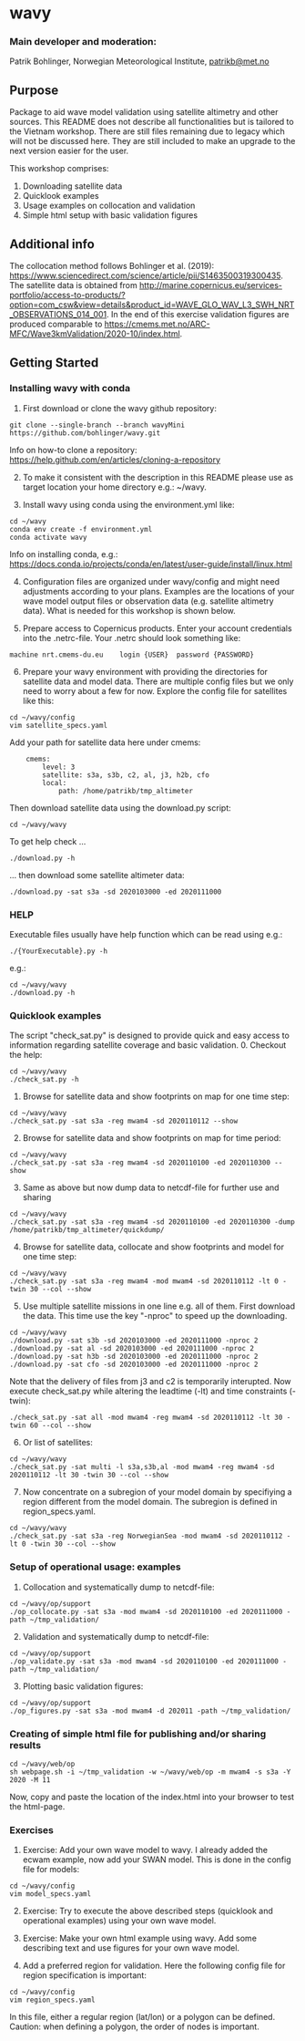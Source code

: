 # wavy

### Main developer and moderation:
Patrik Bohlinger, Norwegian Meteorological Institute, patrikb@met.no

## Purpose
Package to aid wave model validation using satellite altimetry and other sources. This README does not describe all functionalities but is tailored to the Vietnam workshop. There are still files remaining due to legacy which will not be discussed here. They are still included to make an upgrade to the next version easier for the user.

This workshop comprises:
1. Downloading satellite data
2. Quicklook examples
3. Usage examples on collocation and validation
4. Simple html setup with basic validation figures

## Additional info
The collocation method follows Bohlinger et al. (2019): https://www.sciencedirect.com/science/article/pii/S1463500319300435. The satellite data is obtained from http://marine.copernicus.eu/services-portfolio/access-to-products/?option=com_csw&view=details&product_id=WAVE_GLO_WAV_L3_SWH_NRT_OBSERVATIONS_014_001. In the end of this exercise validation figures are produced comparable to https://cmems.met.no/ARC-MFC/Wave3kmValidation/2020-10/index.html.

## Getting Started
### Installing wavy with conda
1. First download or clone the wavy github repository: 
```
git clone --single-branch --branch wavyMini https://github.com/bohlinger/wavy.git
```
Info on how-to clone a repository:
https://help.github.com/en/articles/cloning-a-repository

2. To make it consistent with the description in this README please use as target location your home directory e.g.: ~/wavy.

3. Install wavy using conda using the environment.yml like:
```
cd ~/wavy
conda env create -f environment.yml
conda activate wavy
```
Info on installing conda, e.g.:
https://docs.conda.io/projects/conda/en/latest/user-guide/install/linux.html

4. Configuration files are organized under wavy/config and might need adjustments according to your plans. Examples are the locations of your wave model output files or observation data (e.g. satellite altimetry data). What is needed for this workshop is shown below.

5. Prepare access to Copernicus products. Enter your account credentials into the .netrc-file. Your .netrc should look something like:
```
machine nrt.cmems-du.eu    login {USER}  password {PASSWORD}
```

6. Prepare your wavy environment with providing the directories for satellite data and model data. There are multiple config files but we only need to worry about a few for now. Explore the config file for satellites like this:
```
cd ~/wavy/config
vim satellite_specs.yaml
```
Add your path for satellite data here under cmems:
```
    cmems:
        level: 3
        satellite: s3a, s3b, c2, al, j3, h2b, cfo
        local:
            path: /home/patrikb/tmp_altimeter
```
Then download satellite data using the download.py script:
```
cd ~/wavy/wavy
```
To get help check ...
```
./download.py -h
```
... then download some satellite altimeter data:
```
./download.py -sat s3a -sd 2020103000 -ed 2020111000
```

### HELP
Executable files usually have help function which can be read using e.g.:
```
./{YourExecutable}.py -h
```

e.g.:
```
cd ~/wavy/wavy
./download.py -h
```
### Quicklook examples
The script "check_sat.py" is designed to provide quick and easy access to information regarding satellite coverage and basic validation. 
0. Checkout the help:
```
cd ~/wavy/wavy
./check_sat.py -h
```
1. Browse for satellite data and show footprints on map for one time step:
```
cd ~/wavy/wavy
./check_sat.py -sat s3a -reg mwam4 -sd 2020110112 --show
```
2. Browse for satellite data and show footprints on map for time period:
```
cd ~/wavy/wavy
./check_sat.py -sat s3a -reg mwam4 -sd 2020110100 -ed 2020110300 --show
```
3. Same as above but now dump data to netcdf-file for further use and sharing
```
cd ~/wavy/wavy
./check_sat.py -sat s3a -reg mwam4 -sd 2020110100 -ed 2020110300 -dump /home/patrikb/tmp_altimeter/quickdump/
```
4. Browse for satellite data, collocate and show footprints and model for one time step:
```
cd ~/wavy/wavy
./check_sat.py -sat s3a -reg mwam4 -mod mwam4 -sd 2020110112 -lt 0 -twin 30 --col --show
```
5. Use multiple satellite missions in one line e.g. all of them. First download the data. This time use the key "-nproc" to speed up the downloading.
```
cd ~/wavy/wavy
./download.py -sat s3b -sd 2020103000 -ed 2020111000 -nproc 2
./download.py -sat al -sd 2020103000 -ed 2020111000 -nproc 2
./download.py -sat h3b -sd 2020103000 -ed 2020111000 -nproc 2
./download.py -sat cfo -sd 2020103000 -ed 2020111000 -nproc 2
```
Note that the delivery of files from j3 and c2 is temporarily interupted. Now execute check_sat.py while altering the leadtime (-lt) and time constraints (-twin):
```
./check_sat.py -sat all -mod mwam4 -reg mwam4 -sd 2020110112 -lt 30 -twin 60 --col --show
```

6. Or list of satellites:
```
cd ~/wavy/wavy
./check_sat.py -sat multi -l s3a,s3b,al -mod mwam4 -reg mwam4 -sd 2020110112 -lt 30 -twin 30 --col --show
```

7. Now concentrate on a subregion of your model domain by specifiying a region different from the model domain. The subregion is defined in region_specs.yaml.
```
cd ~/wavy/wavy
./check_sat.py -sat s3a -reg NorwegianSea -mod mwam4 -sd 2020110112 -lt 0 -twin 30 --col --show
```
### Setup of operational usage: examples
1. Collocation and systematically dump to netcdf-file:
```
cd ~/wavy/op/support
./op_collocate.py -sat s3a -mod mwam4 -sd 2020110100 -ed 2020111000 -path ~/tmp_validation/
```
2. Validation and systematically dump to netcdf-file:
```
cd ~/wavy/op/support
./op_validate.py -sat s3a -mod mwam4 -sd 2020110100 -ed 2020111000 -path ~/tmp_validation/
```
3. Plotting basic validation figures:
```
cd ~/wavy/op/support
./op_figures.py -sat s3a -mod mwam4 -d 202011 -path ~/tmp_validation/
```
### Creating of simple html file for publishing and/or sharing results
```
cd ~/wavy/web/op
sh webpage.sh -i ~/tmp_validation -w ~/wavy/web/op -m mwam4 -s s3a -Y 2020 -M 11
```
Now, copy and paste the location of the index.html into your browser to test the html-page.

### Exercises
1. Exercise:
Add your own wave model to wavy. I already added the ecwam example, now add your SWAN model. This is done in the config file for models:
```
cd ~/wavy/config
vim model_specs.yaml
```
2. Exercise:
Try to execute the above described steps (quicklook and operational examples) using your own wave model.

3. Exercise:
Make your own html example using wavy. Add some describing text and use figures for your own wave model.

4. Add a preferred region for validation. Here the following config file for region specification is important:
```
cd ~/wavy/config
vim region_specs.yaml
```
In this file, either a regular region (lat/lon) or a polygon can be defined. Caution: when defining a polygon, the order of nodes is important.
